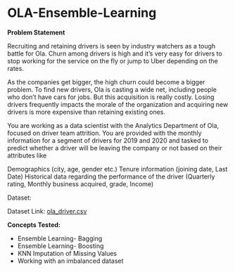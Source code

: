 # OLA-Ensemble-Learning

**Problem Statement**

Recruiting and retaining drivers is seen by industry watchers as a tough battle for Ola. Churn among drivers is high and it’s very easy for drivers to stop working for the service on the fly or jump to Uber depending on the rates.

As the companies get bigger, the high churn could become a bigger problem. To find new drivers, Ola is casting a wide net, including people who don’t have cars for jobs. But this acquisition is really costly. Losing drivers frequently impacts the morale of the organization and acquiring new drivers is more expensive than retaining existing ones.

You are working as a data scientist with the Analytics Department of Ola, focused on driver team attrition. You are provided with the monthly information for a segment of drivers for 2019 and 2020 and tasked to predict whether a driver will be leaving the company or not based on their attributes like

Demographics (city, age, gender etc.)
Tenure information (joining date, Last Date)
Historical data regarding the performance of the driver (Quarterly rating, Monthly business acquired, grade, Income)

Dataset:

Dataset Link: [ola_driver.csv](https://d2beiqkhq929f0.cloudfront.net/public_assets/assets/000/002/492/original/ola_driver_scaler.csv)

**Concepts Tested:**

- Ensemble Learning- Bagging
- Ensemble Learning- Boosting
- KNN Imputation of Missing Values
- Working with an imbalanced dataset
